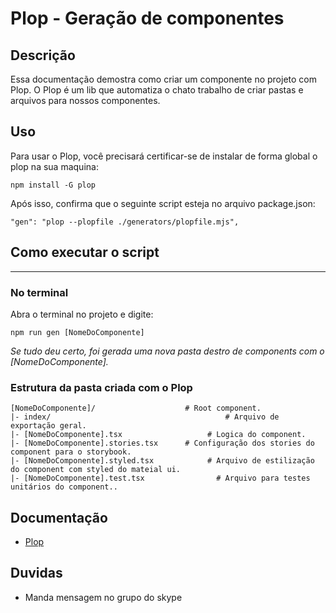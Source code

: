 
# Plop - Geração de componentes

## Descrição

Essa documentação demostra como criar um componente no projeto com Plop. O Plop é um lib que automatiza o chato trabalho de criar pastas e arquivos para nossos componentes.

## Uso

Para usar o Plop, você precisará certificar-se de instalar de forma global o plop na sua maquina:
```
npm install -G plop
```

Após isso, confirma que o seguinte script esteja no arquivo package.json:

```
"gen": "plop --plopfile ./generators/plopfile.mjs",
```
##  Como executar o script
---

### No terminal

Abra o terminal no projeto e digite:
```
npm run gen [NomeDoComponente]
```
*Se tudo deu certo, foi gerada uma nova pasta destro de components com o [NomeDoComponente].*


### Estrutura da pasta criada com o Plop

```
[NomeDoComponente]/                    # Root component.
|- index/        		                  		# Arquivo de exportação geral.
|- [NomeDoComponente].tsx            		# Logica do component.
|- [NomeDoComponente].stories.tsx      # Configuração dos stories do component para o storybook.
|- [NomeDoComponente].styled.tsx 		    # Arquivo de estilização do component com styled do mateial ui.
|- [NomeDoComponente].test.tsx			      # Arquivo para testes unitários do component..
```
 
 
 
## Documentação

-   [Plop](https://plopjs.com/) 

## Duvidas

-   Manda mensagem no grupo do skype

